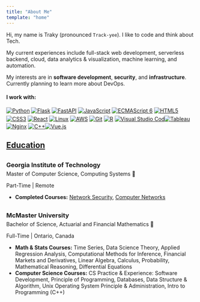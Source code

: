 ```yaml
---
title: "About Me"
template: "home"
---
```


Hi, my name is Traky (pronounced `Track-yee`). I like to code and think about Tech. 

My current experiences include full-stack web development, serverless backend, cloud, data analytics & visualization, machine learning, and automation. 

My interests are in **software development**, **security**, and **infrastructure**. Currently planning to learn more about DevOps.


#### I work with: 

<div class='tech-stack-icons'>
<a target="_blank" href="https://www.python.org/" title="Python"><img src="https://github.com/get-icon/geticon/raw/master/icons/python.svg" alt="Python" ></a>
<a target="_blank" href="https://flask.palletsprojects.com/en/2.0.x/" title="Flask"><img src="https://github.com/get-icon/geticon/raw/master/icons/flask.svg" alt="Flask"></a>
<a target="_blank" href="https://fastapi.tiangolo.com" title="FastAPI"><img src="/media/fastAPI.png" alt="FastAPI"></a>
<a target="_blank" href="https://developer.mozilla.org/en-US/docs/Web/JavaScript" title="JavaScript"><img src="https://github.com/get-icon/geticon/raw/master/icons/javascript.svg" alt="JavaScript"></a>
<a target="_blank" href="https://tc39.es/ecma262/" title="ECMAScript 6"><img src="https://github.com/get-icon/geticon/raw/master/icons/es6.svg" alt="ECMAScript 6"></a>
<a target="_blank" href="https://www.w3.org/TR/html5/" title="HTML5"><img src="https://github.com/get-icon/geticon/raw/master/icons/html-5.svg" alt="HTML5" style="margin-top:-4px"></a>
<a target="_blank" href="https://www.w3.org/TR/CSS/" title="CSS3"><img src="https://github.com/get-icon/geticon/raw/master/icons/css-3.svg" alt="CSS3" style="margin-top:-4px"></a>
<a target="_blank" href="https://reactjs.org/" title="React"><img src="https://github.com/get-icon/geticon/raw/master/icons/react.svg" alt="React" style="margin-top:3px"></a>
<a target="_blank" href="https://www.linux.org" title="Linux"><img src="https://github.com/get-icon/geticon/raw/master/icons/linux-tux.svg" alt="Linux"></a>
<a target="_blank" href="https://aws.amazon.com/" title="AWS"><img src="https://github.com/get-icon/geticon/raw/master/icons/aws.svg" alt="AWS" style="padding-top:5px"></a>
<a target="_blank" href="https://git-scm.com/" title="Git"><img src="https://github.com/get-icon/geticon/raw/master/icons/git-icon.svg" alt="Git"></a>
<a target="_blank" href="https://www.r-project.org/" title="R"><img src="https://github.com/get-icon/geticon/raw/master/icons/r-lang.svg" alt="R"></a>
<a target="_blank" href="https://code.visualstudio.com/" title="Visual Studio Code"><img src="https://github.com/get-icon/geticon/raw/master/icons/visual-studio-code.svg" alt="Visual Studio Code"></a>
<a target="_blank" href="https://www.tableau.com" title="Tableau" height="10px"><img src="/media/tableau.png" alt="Tableau" style="margin-left:-13px"></a>
<a target="_blank" href="https://www.nginx.com/" title="Nginx"><img src="https://github.com/get-icon/geticon/raw/master/icons/nginx-icon.svg" alt="Nginx"></a>
<a target="_blank" href="https://isocpp.org/" title="C++"><img src="https://github.com/get-icon/geticon/raw/master/icons/c-plusplus.svg" alt="C++"></a>
<a target="_blank" href="https://vuejs.org/" title="Vue.js"><img src="https://github.com/get-icon/geticon/raw/master/icons/vue.svg" alt="Vue.js" style="margin-left:-4px;padding-top:3px"></a>
</div>

## <ins>Education</ins>

<h3 style='margin-top:30px; margin-bottom:0'>Georgia Institute of Technology</h3>
<p style='margin:0px auto; padding-top:5px;'>Master of Computer Science, Computing Systems <span title='GPA 4.0/4.0')>🔖</span></p>
<p class='school-location'>Part-Time | Remote</p>

* __Completed Courses:__ [Network Security](https://omscs.gatech.edu/cs-6262-network-security), [Computer Networks](https://omscs.gatech.edu/cs-6250-computer-networks)


<h3 style='margin-top:30px; margin-bottom:0'>McMaster University </h3>
<p style='margin:0px auto;padding-top:5px'>Bachelor of Science, Actuarial and Financial Mathematics <span title='GPA 11.6/12.0')>🔖</span></p>
<p class='school-location'>Full-Time | Ontario, Canada</p>

* __Math & Stats Courses:__ Time Series, Data Science Theory, Applied Regression Analysis, Computational Methods for Inference, Financial Markets and Derivatives, Linear Algebra, Calculus, Probability, Mathematical Reasoning, Differential Equations
* __Computer Science Courses:__ CS Practice & Experience: Software Development, Principle of Programming, Databases, Data Structure & Algorithm, Unix Operating System Principle & Administration, Intro to Programming (C++)


